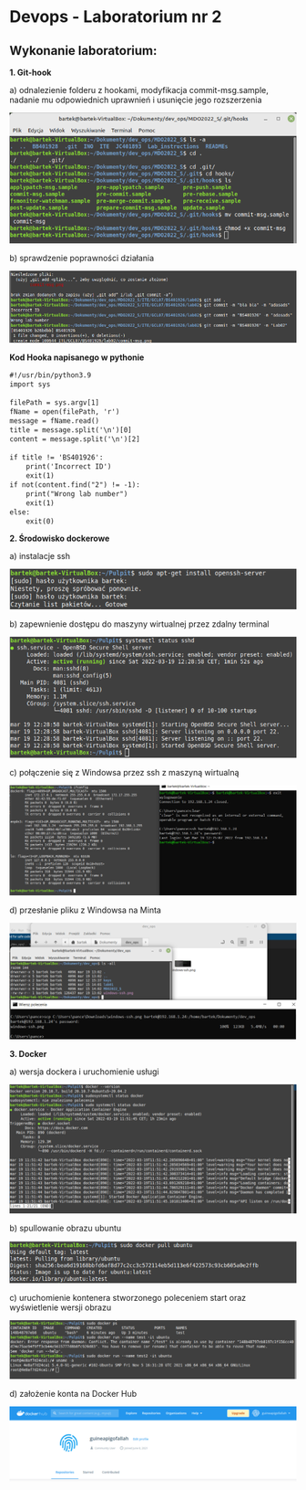 # Devops - Laboratorium nr 2

## Wykonanie laboratorium:

**1. Git-hook**

a) odnalezienie folderu z hookami, modyfikacja commit-msg.sample, nadanie mu odpowiednich uprawnień i usunięcie jego rozszerzenia

![hook](./commit-msg.png)

b) sprawdzenie poprawności działania

![test](./commit-msg2.png)

**Kod Hooka napisanego w pythonie**
```
#!/usr/bin/python3.9
import sys

filePath = sys.argv[1]
fName = open(filePath, 'r')
message = fName.read()
title = message.split('\n')[0]
content = message.split('\n')[2]

if title != 'BS401926':
	print('Incorrect ID')
	exit(1)
if not(content.find("2") != -1):
	print("Wrong lab number")
	exit(1)
else:
	exit(0)
```

**2. Środowisko dockerowe**

a) instalacje ssh

![ssh-install](./ssh-install.png)

b) zapewnienie dostępu do maszyny wirtualnej przez zdalny terminal

![ssh-ctl](./ctl.png)

c) połączenie się z Windowsa przez ssh z maszyną wirtualną

![windows-ssh](./windows-ssh.png)

d) przesłanie pliku z Windowsa na Minta

![ssh-send](./ssh-send.png)

**3. Docker**

a) wersja dockera i uruchomienie usługi

![docker-version](./docker-version.png)

b) spullowanie obrazu ubuntu 

![docker-pull](./docker-pull.png)

c) uruchomienie kontenera stworzonego poleceniem start oraz wyświetlenie wersji obrazu

![docker-test](./docker-test.png)

d) założenie konta na Docker Hub

![docker-hub](./docker-hub.png)








